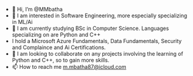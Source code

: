 - 👋 Hi, I’m @MMbatha
- 👀 I am interested in Software Engineering, more especially specializing in ML/Ai
- 🌱 I am currently studying BSc in Computer Science. Languages specializing on are Python and C++
- I hold a Microsoft Azure Fundamentals, Data Fundamentals, Security and Complaince and Ai Certifications.
- 💞️ I am looking to collaborate on any projects involving the learning of Python and C++, so to gain more skills.
- 📫 How to reach me m.mbatha87@icloud.com

<!---
mbizo1/mbizo1 is a ✨ special ✨ repository because its `README.md` (this file) appears on your GitHub profile.
You can click the Preview link to take a look at your changes.
--->
